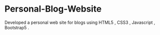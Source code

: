 # Personal-Blog-Website
Developed a personal web site for blogs using HTML5 , CSS3 , Javascript , Bootstrap5 .
